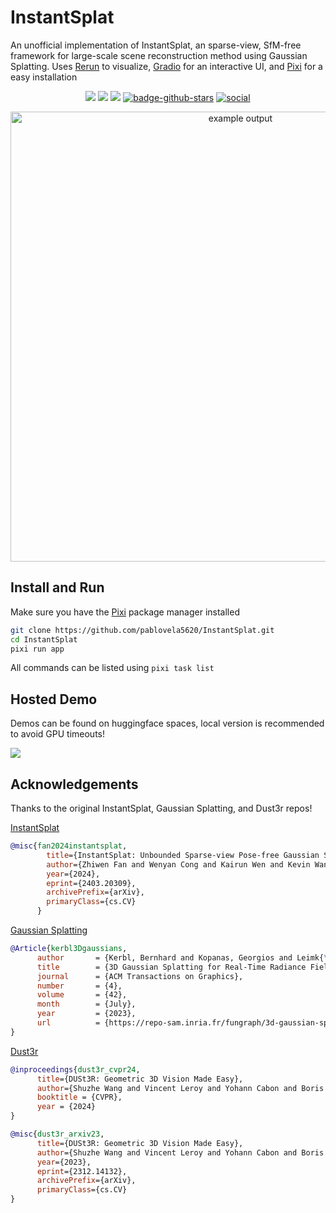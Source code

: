 # InstantSplat
An unofficial implementation of InstantSplat, an sparse-view, SfM-free framework for large-scale scene reconstruction method using Gaussian Splatting.
Uses [Rerun](https://rerun.io/) to visualize, [Gradio](https://www.gradio.app) for an interactive UI, and [Pixi](https://pixi.sh/latest/) for a easy installation

<p align="center">
    <a title="Website" href="https://instantsplat.github.io/" target="_blank" rel="noopener noreferrer" style="display: inline-block;">
        <img src="https://www.obukhov.ai/img/badges/badge-website.svg">
    </a>
    <a href='https://huggingface.co/spaces/pablovela5620/instant-splat'><img src='https://img.shields.io/badge/%F0%9F%A4%97%20Hugging%20Face-Spaces-blue'></a>
    <a title="arXiv" href="https://arxiv.org/abs/2403.20309" target="_blank" rel="noopener noreferrer" style="display: inline-block;">
        <img src="https://www.obukhov.ai/img/badges/badge-pdf.svg">
    </a>
    <a title="Github" href="https://github.com/pablovela5620/InstantSplat" target="_blank" rel="noopener noreferrer" style="display: inline-block;">
        <img src="https://img.shields.io/github/stars/pablovela5620/InstantSplat?label=GitHub%20%E2%98%85&logo=github&color=C8C" alt="badge-github-stars">
    </a>
    <a title="Social" href="https://x.com/pablovelagomez1" target="_blank" rel="noopener noreferrer" style="display: inline-block;">
        <img src="https://www.obukhov.ai/img/badges/badge-social.svg" alt="social">
    </a>
  </p>

<p align="center">
  <img src="media/final_instantsplat.gif" alt="example output" width="720" />
</p>

## Install and Run
Make sure you have the [Pixi](https://pixi.sh/latest/#installation) package manager installed
```bash
git clone https://github.com/pablovela5620/InstantSplat.git
cd InstantSplat
pixi run app
```

All commands can be listed using `pixi task list`
## Hosted Demo
Demos can be found on huggingface spaces, local version is recommended to avoid GPU timeouts!

<a href='https://huggingface.co/spaces/pablovela5620/instant-splat'><img src='https://img.shields.io/badge/%F0%9F%A4%97%20Hugging%20Face-Spaces-blue'></a>

## Acknowledgements
Thanks to the original InstantSplat, Gaussian Splatting, and Dust3r repos!

[InstantSplat](https://github.com/NVlabs/InstantSplat)
```bibtex
@misc{fan2024instantsplat,
        title={InstantSplat: Unbounded Sparse-view Pose-free Gaussian Splatting in 40 Seconds},
        author={Zhiwen Fan and Wenyan Cong and Kairun Wen and Kevin Wang and Jian Zhang and Xinghao Ding and Danfei Xu and Boris Ivanovic and Marco Pavone and Georgios Pavlakos and Zhangyang Wang and Yue Wang},
        year={2024},
        eprint={2403.20309},
        archivePrefix={arXiv},
        primaryClass={cs.CV}
      }
```
[Gaussian Splatting](https://github.com/graphdeco-inria/gaussian-splatting)
```bibtex
@Article{kerbl3Dgaussians,
      author       = {Kerbl, Bernhard and Kopanas, Georgios and Leimk{\"u}hler, Thomas and Drettakis, George},
      title        = {3D Gaussian Splatting for Real-Time Radiance Field Rendering},
      journal      = {ACM Transactions on Graphics},
      number       = {4},
      volume       = {42},
      month        = {July},
      year         = {2023},
      url          = {https://repo-sam.inria.fr/fungraph/3d-gaussian-splatting/}
}
```
[Dust3r](https://github.com/naver/dust3r)
```bibtex
@inproceedings{dust3r_cvpr24,
      title={DUSt3R: Geometric 3D Vision Made Easy}, 
      author={Shuzhe Wang and Vincent Leroy and Yohann Cabon and Boris Chidlovskii and Jerome Revaud},
      booktitle = {CVPR},
      year = {2024}
}

@misc{dust3r_arxiv23,
      title={DUSt3R: Geometric 3D Vision Made Easy}, 
      author={Shuzhe Wang and Vincent Leroy and Yohann Cabon and Boris Chidlovskii and Jerome Revaud},
      year={2023},
      eprint={2312.14132},
      archivePrefix={arXiv},
      primaryClass={cs.CV}
}
```